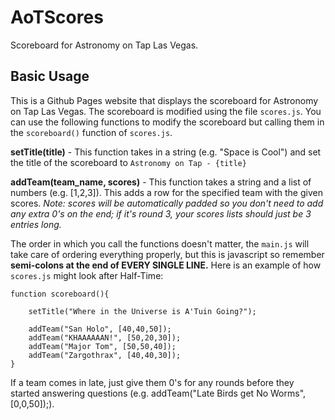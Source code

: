 # AoTScores
Scoreboard for Astronomy on Tap Las Vegas.

## Basic Usage

This is a Github Pages website that displays the scoreboard for Astronomy on Tap Las Vegas.  The scoreboard is modified using the file `scores.js`. You can use the following functions to modify the scoreboard but calling them in the `scoreboard()` function of `scores.js`.

**setTitle(title)** - This function takes in a string (e.g. "Space is Cool") and set the title of the scoreboard to `Astronomy on Tap - {title}`

**addTeam(team_name, scores)** - This function takes a string and a list of numbers (e.g. [1,2,3]). This adds a row for the specified team with the given scores. *Note: scores will be automatically padded so you don't need to add any extra 0's on the end; if it's round 3, your scores lists should just be 3 entries long.*

The order in which you call the functions doesn't matter, the `main.js` will take care of ordering everything properly, but this is javascript so remember **semi-colons at the end of EVERY SINGLE LINE.** Here is an example of how `scores.js` might look after Half-Time:

```
function scoreboard(){
	
	setTitle("Where in the Universe is A'Tuin Going?");

	addTeam("San Holo", [40,40,50]);
	addTeam("KHAAAAAAN!", [50,20,30]);
	addTeam("Major Tom", [50,50,40]);
	addTeam("Zargothrax", [40,40,30]);
}
```

If a team comes in late, just give them 0's for any rounds before they started answering questions (e.g. addTeam("Late Birds get No Worms", [0,0,50]);).